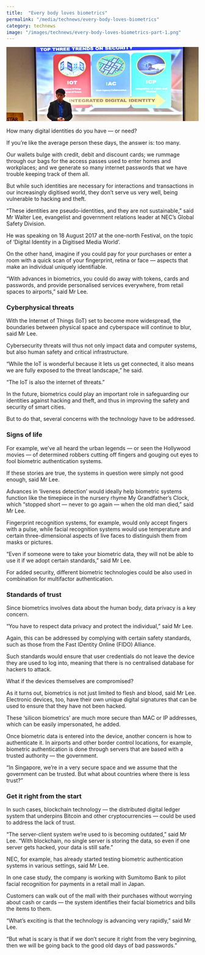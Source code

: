 ```yaml
---
title:  "Every body loves biometrics"
permalink: "/media/technews/every-body-loves-biometrics"
category: technews
image: "/images/technews/every-body-loves-biometrics-part-1.png"
---
```


![Every body loves biometrics](/images/technews/every-body-loves-biometrics-part-1.png)

How many digital identities do you have — or need?

If you’re like the average person these days, the answer is: too many.

Our wallets bulge with credit, debit and discount cards; we rummage through our bags for the access passes used to enter homes and workplaces; and we generate so many internet passwords that we have trouble keeping track of them all.

But while such identities are necessary for interactions and transactions in our increasingly digitised world, they don’t serve us very well, being vulnerable to hacking and theft.

“These identities are pseudo-identities, and they are not sustainable,” said Mr Walter Lee, evangelist and government relations leader at NEC’s Global Safety Division.

He was speaking on 18 August 2017 at the one-north Festival, on the topic of ‘Digital Identity in a Digitised Media World’.

On the other hand, imagine if you could pay for your purchases or enter a room with a quick scan of your fingerprint, retina or face — aspects that make an individual uniquely identifiable.

“With advances in biometrics, you could do away with tokens, cards and passwords, and provide personalised services everywhere, from retail spaces to airports,” said Mr Lee.

### **Cyberphysical threats**
With the Internet of Things (IoT) set to become more widespread, the boundaries between physical space and cyberspace will continue to blur, said Mr Lee.

Cybersecurity threats will thus not only impact data and computer systems, but also human safety and critical infrastructure.

“While the IoT is wonderful because it lets us get connected, it also means we are fully exposed to the threat landscape,” he said.

“The IoT is also the internet of threats.”

In the future, biometrics could play an important role in safeguarding our identities against hacking and theft, and thus in improving the safety and security of smart cities.

But to do that, several concerns with the technology have to be addressed.

### **Signs of life**
For example, we’ve all heard the urban legends — or seen the Hollywood movies — of determined robbers cutting off fingers and gouging out eyes to fool biometric authentication systems.

If these stories are true, the systems in question were simply not good enough, said Mr Lee.

Advances in ‘liveness detection’ would ideally help biometric systems function like the timepiece in the nursery rhyme My Grandfather’s Clock, which “stopped short — never to go again — when the old man died,” said Mr Lee.

Fingerprint recognition systems, for example, would only accept fingers with a pulse, while facial recognition systems would use temperature and certain three-dimensional aspects of live faces to distinguish them from masks or pictures.

“Even if someone were to take your biometric data, they will not be able to use it if we adopt certain standards,” said Mr Lee.

For added security, different biometric technologies could be also used in combination for multifactor authentication.

### **Standards of trust**
Since biometrics involves data about the human body, data privacy is a key concern.

“You have to respect data privacy and protect the individual,” said Mr Lee.

Again, this can be addressed by complying with certain safety standards, such as those from the Fast IDentity Online (FIDO) Alliance.

Such standards would ensure that user credentials do not leave the device they are used to log into, meaning that there is no centralised database for hackers to attack.

What if the devices themselves are compromised?

As it turns out, biometrics is not just limited to flesh and blood, said Mr Lee. Electronic devices, too, have their own unique digital signatures that can be used to ensure that they have not been hacked.

These ‘silicon biometrics’ are much more secure than MAC or IP addresses, which can be easily impersonated, he added.

Once biometric data is entered into the device, another concern is how to authenticate it. In airports and other border control locations, for example, biometric authentication is done through servers that are based with a trusted authority — the government.

“In Singapore, we’re in a very secure space and we assume that the government can be trusted. But what about countries where there is less trust?”

### **Get it right from the start**
In such cases, blockchain technology — the distributed digital ledger system that underpins Bitcoin and other cryptocurrencies — could be used to address the lack of trust.

“The server-client system we’re used to is becoming outdated,” said Mr Lee. “With blockchain, no single server is storing the data, so even if one server gets hacked, your data is still safe.”

NEC, for example, has already started testing biometric authentication systems in various settings, said Mr Lee.

In one case study, the company is working with Sumitomo Bank to pilot facial recognition for payments in a retail mall in Japan.

Customers can walk out of the mall with their purchases without worrying about cash or cards — the system identifies their facial biometrics and bills the items to them.

“What’s exciting is that the technology is advancing very rapidly,” said Mr Lee.

“But what is scary is that if we don’t secure it right from the very beginning, then we will be going back to the good old days of bad passwords.”

